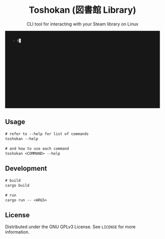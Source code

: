 <div align="center">
  <h1>Toshokan (図書館 Library)</h1>
  CLI tool for interacting with your Steam library on Linux

  ![screenshot](./assets/demo.gif)
</div>

## Usage

```shell
# refer to --help for list of commands
toshokan --help

# and how to use each command
toshokan <COMMAND> --help
```

## Development

```shell
# build
cargo build

# run
cargo run -- <ARGS>
```

## License

Distributed under the GNU GPLv3 License. See `LICENSE` for more information.
